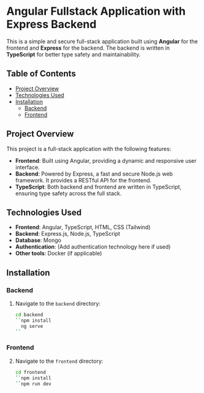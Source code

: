 # Angular Fullstack Application with Express Backend

This is a simple and secure full-stack application built using **Angular** for the frontend and **Express** for the backend. The backend is written in **TypeScript** for better type safety and maintainability.

## Table of Contents

- [Project Overview](#project-overview)
- [Technologies Used](#technologies-used)
- [Installation](#installation)
  - [Backend](#backend)
  - [Frontend](#frontend)
## Project Overview

This project is a full-stack application with the following features:
- **Frontend**: Built using Angular, providing a dynamic and responsive user interface.
- **Backend**: Powered by Express, a fast and secure Node.js web framework. It provides a RESTful API for the frontend.
- **TypeScript**: Both backend and frontend are written in TypeScript, ensuring type safety across the full stack.

## Technologies Used

- **Frontend**: Angular, TypeScript, HTML, CSS (Tailwind)
- **Backend**: Express.js, Node.js, TypeScript
- **Database**: Mongo
- **Authentication**: (Add authentication technology here if used)
- **Other tools**: Docker (if applicable)

## Installation

### Backend

1. Navigate to the `backend` directory:

   ```bash
   cd backend
   ``npm install
     ng serve
   ``
   
### Frontend

2. Navigate to the `frontend` directory:

   ```bash
   cd frontend
   ``npm install
   ``npm run dev

